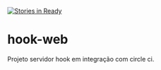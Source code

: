 [![Stories in Ready](https://badge.waffle.io/lucasmtav/hook-web.png?label=ready&title=Ready)](https://waffle.io/lucasmtav/hook-web)
# hook-web
Projeto servidor hook em integração com circle ci.